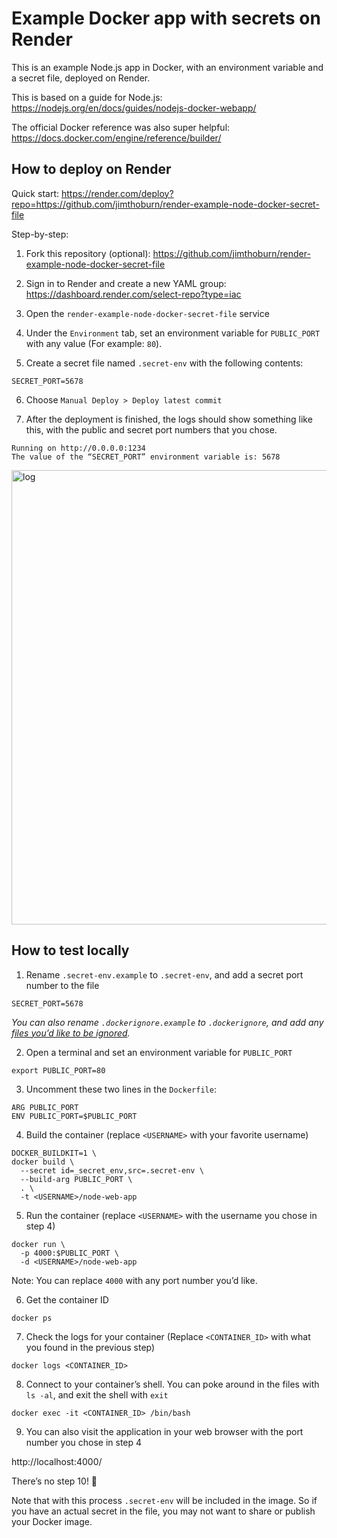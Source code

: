 # Example Docker app with secrets on Render

This is an example Node.js app in Docker, with an environment variable and a secret file, deployed on Render.

This is based on a guide for Node.js:
https://nodejs.org/en/docs/guides/nodejs-docker-webapp/

The official Docker reference was also super helpful:
https://docs.docker.com/engine/reference/builder/

## How to deploy on Render

Quick start:
https://render.com/deploy?repo=https://github.com/jimthoburn/render-example-node-docker-secret-file

Step-by-step:

1. Fork this repository (optional):
https://github.com/jimthoburn/render-example-node-docker-secret-file

2. Sign in to Render and create a new YAML group:
https://dashboard.render.com/select-repo?type=iac

3. Open the `render-example-node-docker-secret-file` service

4. Under the `Environment` tab, set an environment variable for `PUBLIC_PORT` with any value (For example: `80`).

5. Create a secret file named `.secret-env` with the following contents:
```
SECRET_PORT=5678
```

6. Choose `Manual Deploy > Deploy latest commit`

7. After the deployment is finished, the logs should show something like this, with the public and secret port numbers that you chose.
```
Running on http://0.0.0.0:1234
The value of the “SECRET_PORT” environment variable is: 5678
```

<img width="727" alt="log" src="https://user-images.githubusercontent.com/926616/119920784-bc5d7700-bf21-11eb-91eb-b15551ceeefe.png">


## How to test locally

1. Rename `.secret-env.example` to `.secret-env`, and add a secret port number to the file
```
SECRET_PORT=5678
```

_You can also rename `.dockerignore.example` to `.dockerignore`, and add any [files you’d like to be ignored](https://docs.docker.com/engine/reference/builder/#dockerignore-file)._

2. Open a terminal and set an environment variable for `PUBLIC_PORT`
```
export PUBLIC_PORT=80
```

3. Uncomment these two lines in the `Dockerfile`:
```
ARG PUBLIC_PORT
ENV PUBLIC_PORT=$PUBLIC_PORT
```

4. Build the container (replace `<USERNAME>` with your favorite username)
```
DOCKER_BUILDKIT=1 \
docker build \
  --secret id=_secret_env,src=.secret-env \
  --build-arg PUBLIC_PORT \
  . \
  -t <USERNAME>/node-web-app
```

5. Run the container (replace `<USERNAME>` with the username you chose in step 4)
```
docker run \
  -p 4000:$PUBLIC_PORT \
  -d <USERNAME>/node-web-app
```

Note: You can replace `4000` with any port number you’d like.

6. Get the container ID
```
docker ps
```

7. Check the logs for your container (Replace `<CONTAINER_ID>` with what you found in the previous step)
```
docker logs <CONTAINER_ID>
```

8. Connect to your container’s shell. You can poke around in the files with `ls -al`, and exit the shell with `exit`
```
docker exec -it <CONTAINER_ID> /bin/bash
```

9. You can also visit the application in your web browser with the port number you chose in step 4

http://localhost:4000/

There’s no step 10! 🎉

Note that with this process `.secret-env` will be included in the image. So if you have an actual secret in the file, you may not want to share or publish your Docker image.
